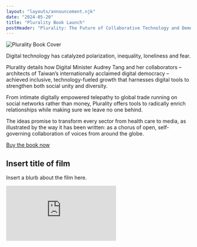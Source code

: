 ```yaml
---
layout: "layouts/announcement.njk"
date: "2024-05-20"
title: "Plurality Book Launch"
postHeader: "Plurality: The Future of Collaborative Technology and Democracy"
---
```


![Plurality Book Cover](/images/announcements/plurality-book-cover.png)


Digital technology has catalyzed polarization, inequality, loneliness and fear.

Plurality details how Digital Minister Audrey Tang and her collaborators – architects of Taiwan’s internationally acclaimed digital democracy – achieved inclusive, technology-fueled growth that harnesses digital tools to strengthen both social unity and diversity.

From intimate digitally empowered telepathy to global trade running on social networks rather than money, Plurality offers tools to radically enrich relationships while making sure we leave no one behind.

The ideas promise to transform every sector from health care to media, as illustrated by the way it has been written: as a chorus of open, self-governing collaboration of voices from around the globe.

[Buy the book now](/)

## Insert title of film

Insert a blurb about the film here.

<div class="html">
    <div class="mt-4 mb-8">
        <div class="events_youtube-container">
        <iframe
            src="https://www.youtube.com/embed/uZzbX1ubvnY"
            title="YouTube video player"
            frameborder="0"
            allow="accelerometer; autoplay; encrypted-media; gyroscope; picture-in-picture"
            allowfullscreen
        ></iframe>
    </div>
</div>